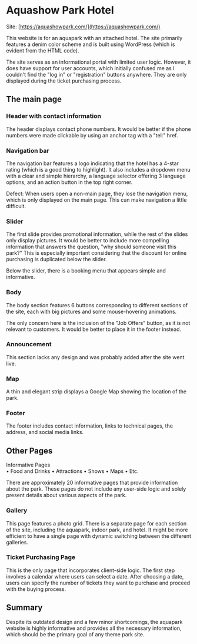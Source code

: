 # Aquashow Park Hotel

Site: [https://aquashowpark.com/](https://aquashowpark.com/)

This website is for an aquapark with an attached hotel. The site primarily features a denim color 
scheme and is built using WordPress (which is evident from the HTML code). 
 
The site serves as an informational portal with limited user logic. However, it does have support 
for user accounts, which initially confused me as I couldn't find the "log in" or "registration" 
buttons anywhere. They are only displayed during the ticket purchasing process. 
 
## The main page

### Header with contact information
 
The header displays contact phone numbers. It would be better if the phone numbers were 
made clickable by using an anchor tag with a "tel:" href. 
 
### Navigation bar
The navigation bar features a logo indicating that the hotel has a 4-star rating (which is a good 
thing to highlight). It also includes a dropdown menu with a clear and simple hierarchy, a 
language selector offering 3 language options, and an action button in the top right corner. 
 
Defect: When users open a non-main page, they lose the navigation menu, which is only 
displayed on the main page. This can make navigation a little difficult. 
 
### Slider
The first slide provides promotional information, while the rest of the slides only display 
pictures. It would be better to include more compelling information that answers the question, 
"why should someone visit this park?" This is especially important considering that the discount 
for online purchasing is duplicated below the slider. 
 
Below the slider, there is a booking menu that appears simple and informative. 
 
### Body
The body section features 6 buttons corresponding to different sections of the site, each with 
big pictures and some mouse-hovering animations. 
 
 The only concern here is the inclusion of the "Job Offers" button, as it is not relevant to 
customers. It would be better to place it in the footer instead. 
 
### Announcement
This section lacks any design and was probably added after the site went live. 
 
### Map
A thin and elegant strip displays a Google Map showing the location of the park. 
 
### Footer
The footer includes contact information, links to technical pages, the address, and social media 
links. 
 
## Other Pages

Informative Pages  
• Food and Drinks 
• Attractions 
• Shows 
• Maps 
• Etc. 
 
There are approximately 20 informative pages that provide information about the park. These 
pages do not include any user-side logic and solely present details about various aspects of the 
park. 
 
### Gallery
 This page features a photo grid. There is a separate page for each section of the site, including 
the aquapark, indoor park, and hotel. It might be more efficient to have a single page with 
dynamic switching between the different galleries. 
 
### Ticket Purchasing Page
 This is the only page that incorporates client-side logic. The first step involves a calendar where 
users can select a date. After choosing a date, users can specify the number of tickets they want 
to purchase and proceed with the buying process. 
 
## Summary
Despite its outdated design and a few minor shortcomings, the aquapark website is highly 
informative and provides all the necessary information, which should be the primary goal of 
any theme park site.
